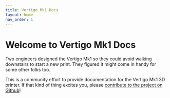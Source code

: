 ```yaml
---
title: Vertigo Mk1 Docs
layout: home
nav_order: 1
---
```


# Welcome to Vertigo Mk1 Docs

Two engineers designed the Vertigo Mk1 so they could avoid walking downstairs to start a new print. They figured it might come in handy for some other folks too.

This is a community effort to provide documentation for the Vertigo Mk1 3D printer. If that kind of thing excites you, please [contribute to the project on Github](https://github.com/AutomatedLayers/VertigoMk1/tree/main/docs)!
